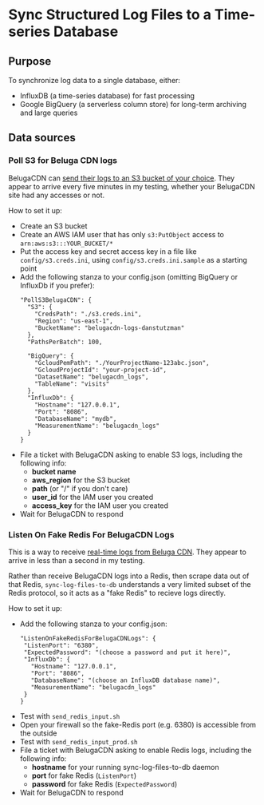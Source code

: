 # Sync Structured Log Files to a Time-series Database

## Purpose

To synchronize log data to a single database, either:
* InfluxDB (a time-series database) for fast processing
* Google BigQuery (a serverless column store) for long-term archiving and large queries

## Data sources

### Poll S3 for Beluga CDN logs

BelugaCDN can [send their logs to an S3 bucket of your choice](https://docs.belugacdn.com/docs/real-time).
They appear to arrive every five minutes in my testing, whether your BelugaCDN site had any accesses or not.

How to set it up:
- Create an S3 bucket
- Create an AWS IAM user that has only `s3:PutObject` access to `arn:aws:s3:::YOUR_BUCKET/*`
- Put the access key and secret access key in a file like `config/s3.creds.ini`,
  using `config/s3.creds.ini.sample` as a starting point
- Add the following stanza to your config.json (omitting BigQuery or InfluxDb if you prefer):
  ```
  "PollS3BelugaCDN": {
    "S3": {
      "CredsPath": "./s3.creds.ini",
      "Region": "us-east-1",
      "BucketName": "belugacdn-logs-danstutzman"
    },
    "PathsPerBatch": 100,

    "BigQuery": {
      "GcloudPemPath": "./YourProjectName-123abc.json",
      "GcloudProjectId": "your-project-id",
      "DatasetName": "belugacdn_logs",
      "TableName": "visits"
    },
    "InfluxDb": {
      "Hostname": "127.0.0.1",
      "Port": "8086",
      "DatabaseName": "mydb",
      "MeasurementName": "belugacdn_logs"
    }
  }
  ```
- File a ticket with BelugaCDN asking to enable S3 logs, including the following info:
  * **bucket name**
  * **aws_region** for the S3 bucket
  * **path** (or "/" if you don't care)
  * **user_id** for the IAM user you created
  * **access_key** for the IAM user you created
- Wait for BelugaCDN to respond

### Listen On Fake Redis For BelugaCDN Logs

This is a way to receive [real-time logs from Beluga CDN](https://docs.belugacdn.com/docs/real-time).
They appear to arrive in less than a second in my testing.

Rather than receive BelugaCDN logs into a Redis, then scrape data out of that Redis,
`sync-log-files-to-db` understands a very limited subset of the Redis protocol,
so it acts as a "fake Redis" to recieve logs directly.

How to set it up:
- Add the following stanza to your config.json:
   ```
  "ListenOnFakeRedisForBelugaCDNLogs": {
    "ListenPort": "6380",
    "ExpectedPassword": "(choose a password and put it here)",
    "InfluxDb": {
      "Hostname": "127.0.0.1",
      "Port": "8086",
      "DatabaseName": "(choose an InfluxDB database name)",
      "MeasurementName": "belugacdn_logs"
    }
  }
  ```
- Test with `send_redis_input.sh`
- Open your firewall so the fake-Redis port (e.g. 6380) is accessible from the outside
- Test with `send_redis_input_prod.sh`
- File a ticket with BelugaCDN asking to enable Redis logs, including the following info:
  * **hostname** for your running sync-log-files-to-db daemon
  * **port** for fake Redis (`ListenPort`)
  * **password** for fake Redis (`ExpectedPassword`)
- Wait for BelugaCDN to respond
